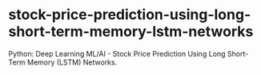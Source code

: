 # stock-price-prediction-using-long-short-term-memory-lstm-networks
Python: Deep Learning ML/AI - Stock Price Prediction Using Long Short-Term Memory (LSTM) Networks.
